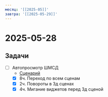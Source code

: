 ```yaml
---
месяц: '[[2025-05]]'
завтра: '[[2025-05-29]]'
---
```


# 2025-05-28

## Задачи

 - [ ] Автопросмотр ШМСД
	 - [Сценарий](https://docs.google.com/document/d/1833INEwIhJmZ38f1LfJvnKLVnqynMsqYrp65Fw8Ujvw/edit?usp=sharing)
	 - [x] 8ч. Переход по всем сценам
	 - [x] 2ч. Повороты в 3д сценах
	 - [x] 4ч. Мигание виджетов перед 3д сценой
